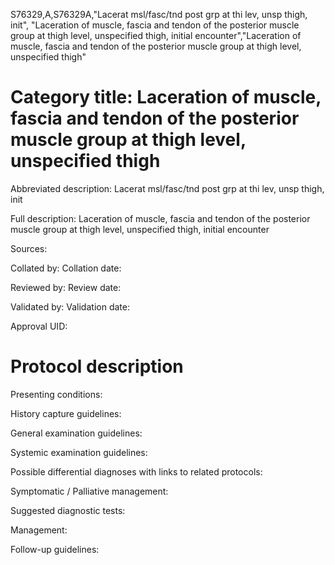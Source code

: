 S76329,A,S76329A,"Lacerat msl/fasc/tnd post grp at thi lev, unsp thigh, init", "Laceration of muscle, fascia and tendon of the posterior muscle group at thigh level, unspecified thigh, initial encounter","Laceration of muscle, fascia and tendon of the posterior muscle group at thigh level, unspecified thigh"
# Category title: Laceration of muscle, fascia and tendon of the posterior muscle group at thigh level, unspecified thigh

Abbreviated description: Lacerat msl/fasc/tnd post grp at thi lev, unsp thigh, init

Full description: Laceration of muscle, fascia and tendon of the posterior muscle group at thigh level, unspecified thigh, initial encounter

Sources:

Collated by:
Collation date:

Reviewed by:
Review date:

Validated by:
Validation date:

Approval UID:

# Protocol description

Presenting conditions:

History capture guidelines:

General examination guidelines:

Systemic examination guidelines:

Possible differential diagnoses with links to related protocols:

Symptomatic / Palliative management:

Suggested diagnostic tests:

Management:

Follow-up guidelines:
